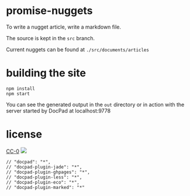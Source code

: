 # promise-nuggets

To write a nugget article, write a markdown file.

The source is kept in the `src` branch.

Current nuggets can be found at `./src/documents/articles`

# building the site

```
npm install
npm start
```

You can see the generated output in the `out` directory
or in action with the server started by DocPad at localhost:9778

# license

[CC-0][CC-0]
[![][CC-0-IMG]][CC-0]

[CC-0-IMG]: http://i.creativecommons.org/p/zero/1.0/88x31.png]
[CC-0]: http://creativecommons.org/publicdomain/zero/1.0/




    // "docpad": "*",
    // "docpad-plugin-jade": "*",
    // "docpad-plugin-ghpages": "*",
    // "docpad-plugin-less": "*",
    // "docpad-plugin-eco": "*",
    // "docpad-plugin-marked": "*"